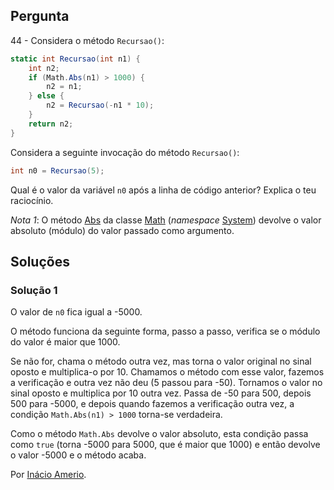 ## Pergunta

44 - Considera o método `Recursao()`:

```cs
static int Recursao(int n1) {
    int n2;
    if (Math.Abs(n1) > 1000) {
        n2 = n1;
    } else {
        n2 = Recursao(-n1 * 10);
    }
    return n2;
}
```

Considera a seguinte invocação do método `Recursao()`:

```cs
int n0 = Recursao(5);
```

Qual é o valor da variável `n0` após a linha de código anterior? Explica o teu
raciocínio.

_Nota 1_: O método
[Abs](https://docs.microsoft.com/dotnet/api/system.math.abs#System_Math_Abs_System_Int32_)
da classe [Math](https://docs.microsoft.com/dotnet/api/system.math)
(_namespace_ [System](https://docs.microsoft.com/dotnet/api/system))
devolve o valor absoluto (módulo) do valor passado como argumento.

## Soluções

### Solução 1

O valor de `n0` fica igual a -5000.

O método funciona da seguinte forma, passo a passo, verifica se o módulo do
valor é maior que 1000.

Se não for, chama o método outra vez, mas torna o valor original no sinal oposto
e multiplica-o por 10. Chamamos o método com esse valor, fazemos a verificação e
outra vez não deu (5 passou para -50). Tornamos o valor no sinal oposto e
multiplica por 10 outra vez. Passa de -50 para 500, depois 500 para -5000, e
depois quando fazemos a verificação outra vez, a condição `Math.Abs(n1) > 1000`
torna-se verdadeira.

Como o método `Math.Abs` devolve o valor absoluto, esta condição passa como
`true` (torna -5000 para 5000, que é maior que 1000) e então devolve o valor
-5000 e o método acaba.

Por [Inácio Amerio](https://github.com/FPTheFluffyPawed).
